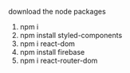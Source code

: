 download the node packages
1. npm i
2. npm install styled-components
3. npm i react-dom
4. npm install firebase
5. npm i react-router-dom
